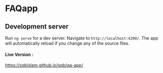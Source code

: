 # FAQapp


## Development server

Run `ng serve` for a dev server. Navigate to `http://localhost:4200/`. The app will automatically reload if you change any of the source files.

#### Live Version : 
https://sqbislam.github.io/sqb/qa-app/
